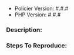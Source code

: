 <!--
If you would like to propose new Tintin features, please make a pull request, or open an issue at https://github.com/bowphp/tintin/issues.
-->

- Policier Version: #.#.#
- PHP Version: #.#.#

### Description:


### Steps To Reproduce:
